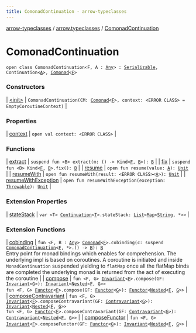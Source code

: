 ```yaml
---
title: ComonadContinuation - arrow-typeclasses
---
```


[arrow-typeclasses](../../index.html) / [arrow.typeclasses](../index.html) / [ComonadContinuation](./index.html)

# ComonadContinuation

`open class ComonadContinuation<F, A : `[`Any`](https://kotlinlang.org/api/latest/jvm/stdlib/kotlin/-any/index.html)`> : `[`Serializable`](http://docs.oracle.com/javase/6/docs/api/java/io/Serializable.html)`, Continuation<`[`A`](index.html#A)`>, `[`Comonad`](../-comonad/index.html)`<`[`F`](index.html#F)`>`

### Constructors

| [&lt;init&gt;](-init-.html) | `ComonadContinuation(CM: `[`Comonad`](../-comonad/index.html)`<`[`F`](index.html#F)`>, context: <ERROR CLASS> = EmptyCoroutineContext)` |

### Properties

| [context](context.html) | `open val context: <ERROR CLASS>` |

### Functions

| [extract](extract.html) | `suspend fun <B> extract(m: () -> Kind<`[`F`](index.html#F)`, `[`B`](extract.html#B)`>): `[`B`](extract.html#B) |
| [fix](fix.html) | `suspend fun <B> Kind<`[`F`](index.html#F)`, `[`B`](fix.html#B)`>.fix(): `[`B`](fix.html#B) |
| [resume](resume.html) | `open fun resume(value: `[`A`](index.html#A)`): `[`Unit`](https://kotlinlang.org/api/latest/jvm/stdlib/kotlin/-unit/index.html) |
| [resumeWith](resume-with.html) | `open fun resumeWith(result: <ERROR CLASS><`[`A`](index.html#A)`>): `[`Unit`](https://kotlinlang.org/api/latest/jvm/stdlib/kotlin/-unit/index.html) |
| [resumeWithException](resume-with-exception.html) | `open fun resumeWithException(exception: `[`Throwable`](https://kotlinlang.org/api/latest/jvm/stdlib/kotlin/-throwable/index.html)`): `[`Unit`](https://kotlinlang.org/api/latest/jvm/stdlib/kotlin/-unit/index.html) |

### Extension Properties

| [stateStack](../kotlin.coroutines.-continuation/state-stack.html) | `var <T> `[`Continuation`](https://kotlinlang.org/api/latest/jvm/stdlib/kotlin.coroutines/-continuation/index.html)`<`[`T`](../kotlin.coroutines.-continuation/state-stack.html#T)`>.stateStack: `[`List`](https://kotlinlang.org/api/latest/jvm/stdlib/kotlin.collections/-list/index.html)`<`[`Map`](https://kotlinlang.org/api/latest/jvm/stdlib/kotlin.collections/-map/index.html)`<`[`String`](https://kotlinlang.org/api/latest/jvm/stdlib/kotlin/-string/index.html)`, *>>` |

### Extension Functions

| [cobinding](../cobinding.html) | `fun <F, B : `[`Any`](https://kotlinlang.org/api/latest/jvm/stdlib/kotlin/-any/index.html)`> `[`Comonad`](../-comonad/index.html)`<`[`F`](../cobinding.html#F)`>.cobinding(c: suspend `[`ComonadContinuation`](./index.html)`<`[`F`](../cobinding.html#F)`, *>.() -> `[`B`](../cobinding.html#B)`): `[`B`](../cobinding.html#B)<br>Entry point for monad bindings which enables for comprehension. The underlying impl is based on coroutines. A coroutine is initiated and inside `MonadContinuation` suspended yielding to `flatMap` once all the flatMap binds are completed the underlying monad is returned from the act of executing the coroutine |
| [compose](../compose.html) | `fun <F, G> `[`Invariant`](../-invariant/index.html)`<`[`F`](../compose.html#F)`>.compose(GF: `[`Invariant`](../-invariant/index.html)`<`[`G`](../compose.html#G)`>): `[`Invariant`](../-invariant/index.html)`<`[`Nested`](../-nested.html)`<`[`F`](../compose.html#F)`, `[`G`](../compose.html#G)`>>`<br>`fun <F, G> `[`Functor`](../-functor/index.html)`<`[`F`](../compose.html#F)`>.compose(GF: `[`Functor`](../-functor/index.html)`<`[`G`](../compose.html#G)`>): `[`Functor`](../-functor/index.html)`<`[`Nested`](../-nested.html)`<`[`F`](../compose.html#F)`, `[`G`](../compose.html#G)`>>` |
| [composeContravariant](../compose-contravariant.html) | `fun <F, G> `[`Invariant`](../-invariant/index.html)`<`[`F`](../compose-contravariant.html#F)`>.composeContravariant(GF: `[`Contravariant`](../-contravariant/index.html)`<`[`G`](../compose-contravariant.html#G)`>): `[`Invariant`](../-invariant/index.html)`<`[`Nested`](../-nested.html)`<`[`F`](../compose-contravariant.html#F)`, `[`G`](../compose-contravariant.html#G)`>>`<br>`fun <F, G> `[`Functor`](../-functor/index.html)`<`[`F`](../compose-contravariant.html#F)`>.composeContravariant(GF: `[`Contravariant`](../-contravariant/index.html)`<`[`G`](../compose-contravariant.html#G)`>): `[`Contravariant`](../-contravariant/index.html)`<`[`Nested`](../-nested.html)`<`[`F`](../compose-contravariant.html#F)`, `[`G`](../compose-contravariant.html#G)`>>` |
| [composeFunctor](../compose-functor.html) | `fun <F, G> `[`Invariant`](../-invariant/index.html)`<`[`F`](../compose-functor.html#F)`>.composeFunctor(GF: `[`Functor`](../-functor/index.html)`<`[`G`](../compose-functor.html#G)`>): `[`Invariant`](../-invariant/index.html)`<`[`Nested`](../-nested.html)`<`[`F`](../compose-functor.html#F)`, `[`G`](../compose-functor.html#G)`>>` |

